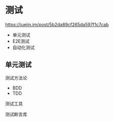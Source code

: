 # 测试

https://juejin.im/post/5b2da89cf265da597f1c7cab

* 单元测试
* E2E测试
* 自动化测试

## 单元测试

测试方法论

* BDD
* TDD

测试工具

测试断言库

